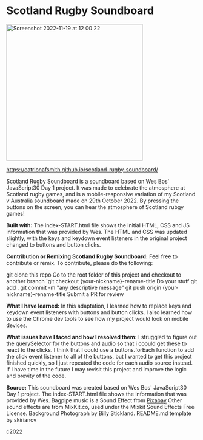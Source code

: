 # Scotland Rugby Soundboard
<img width="360" alt="Screenshot 2022-11-19 at 12 00 22" src="https://user-images.githubusercontent.com/113362369/202847404-33264688-f0ec-4687-8dcc-28dcfd7fa994.png">



https://catrionafsmith.github.io/scotland-rugby-soundboard/

Scotland Rugby Soundboard is a soundboard based on Wes Bos' JavaScript30 Day 1 project. It was made to celebrate the atmosphere at Scotland rugby games, and is a mobile-responsive variation of my Scotland v Australia soundboard made on 29th October 2022. By pressing the buttons on the screen, you can hear the atmosphere of Scotland rubgy games!

**Built with:**
The index-START.html file shows the initial HTML, CSS and JS information that was provided by Wes.
The HTML and CSS was updated slightly, with the keys and keydown event listeners in the original project changed to buttons and button clicks.

**Contribution or Remixing Scotland Rugby Soundboard:**
Feel free to contribute or remix. To contribute, please do the following:

git clone this repo
Go to the root folder of this project and checkout to another branch
`git checkout {your-nickname}-rename-title
Do your stuff
git add .
git commit -m "any descriptive message"
git push origin {your-nickname}-rename-title
Submit a PR for review

**What I have learned:**
In this adaptation, I learned how to replace keys and keydown event listeners with buttons and button clicks. I also learned how to use the Chrome dev tools to see how my project would look on mobile devices.

**What issues have I faced and how I resolved them:**
I struggled to figure out the querySelector for the buttons and audio so that i coould get these to react to the clicks. I think that I could use a buttons.forEach function to add the click event listener to all of the buttons, but I wanted to get this project finished quickly, so I just repeated the code for each audio source instead. If I have time in the future I may revisit this project and improve the logic and brevity of the code.

**Source:**
This soundboard was created based on Wes Bos' JavaScript30 Day 1 project.
The index-START.html file shows the information that was provided by Wes.
Bagpipe music is a Sound Effect from <a href="https://pixabay.com/sound-effects/?utm_source=link-attribution&amp;utm_medium=referral&amp;utm_campaign=music&amp;utm_content=16919">Pixabay</a>
Other sound effects are from MixKit.co, used under the Mixkit Sound Effects Free License.
Background Photograph by Billy Stickland.
README.md template by skirianov


c2022
